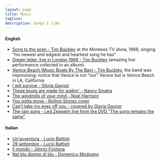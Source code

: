 ```yaml
---
layout: page
title: Music
tagline: 
description: Songs I like
---
```

#### English

- [Song to the siren - Tim Buckley](https://youtu.be/vMTEtDBHGY4) at *the Monkees* TV show, 1968, singing "his newest and edgiest and heartiest song he has"
- [Dream letter, live in London 1968 - Tim Buckley](https://www.youtube.com/watch?v=rfRlP2fhSCE&t=5309s) (amazing live performance collected in an album)
- [Venice Beach (Music Boats By The Bay) - Tim Buckley](https://www.youtube.com/watch?v=3j0e3PI30-Q), the band was improvising: notice that Venice is not "our" Venice but is Venice Beach in LA, California 
- [I will survive - Gloria Gaynor](https://www.youtube.com/watch?v=gYkACVDFmeg)
- [These boots are made for walkin' - Nancy Sinatra](https://www.youtube.com/watch?v=SbyAZQ45uww) 
- [The windmills of your mind - Noel Harrison](https://www.youtube.com/watch?v=WEhS9Y9HYjU)
- [You gotta move - Rolling Stones cover](https://www.youtube.com/watch?v=mUCoQryE7-k)
- [Can't take my eyes off you - covered by Gloria Gaynor](https://www.youtube.com/watch?v=BT4GIljqr-A)
- [The rain song - Led Zeppelin live from the DVD "The song remains the same"](https://www.youtube.com/watch?v=CxEu0QN6nzk)

#### Italian

- [Un'avventura - Lucio Battisti](https://www.youtube.com/watch?v=LGWFlnxS9HI)
- [29 settembre - Lucio Battisti](https://www.youtube.com/watch?v=oacSskElFXE)
- [Il mondo - Jimmy Fontana](https://www.youtube.com/watch?v=HFyCfFJC0no) 
- [Nel blu dipinto di blu - Domenico Modugno](https://www.youtube.com/watch?v=t4IjJav7xbg) 